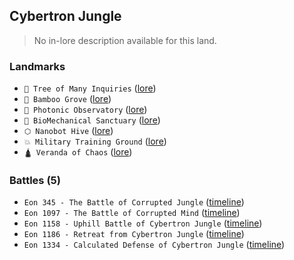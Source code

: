 ## Cybertron Jungle
> No in-lore description available for this land.

### Landmarks
- `🌳 Tree of Many Inquiries` ([lore](<https://zeithalt.github.io//r/tree_of_many_inquiries.html>))
- `🎋 Bamboo Grove` ([lore](<https://zeithalt.github.io//r/bamboo_grove.html>))
- `🔭 Photonic Observatory` ([lore](<https://zeithalt.github.io//r/photonic_observatory.html>))
- `🧬 BioMechanical Sanctuary` ([lore](<https://zeithalt.github.io//r/biomechanical_sanctuary.html>))
- `⬡ Nanobot Hive` ([lore](<https://zeithalt.github.io//r/nanobot_hive.html>))
- `💥 Military Training Ground` ([lore](<https://zeithalt.github.io//r/military_training_ground.html>))
- `🛕 Veranda of Chaos` ([lore](<https://zeithalt.github.io//r/veranda_of_chaos.html>))
### Battles (5)
- `Eon 345 - The Battle of Corrupted Jungle` ([timeline](<https://zeithalt.github.io//t/#eon0345>))
- `Eon 1097 - The Battle of Corrupted Mind` ([timeline](<https://zeithalt.github.io//t/#eon1097>))
- `Eon 1158 - Uphill Battle of Cybertron Jungle` ([timeline](<https://zeithalt.github.io//t/#eon1158>))
- `Eon 1186 - Retreat from Cybertron Jungle` ([timeline](<https://zeithalt.github.io//t/#eon1186>))
- `Eon 1334 - Calculated Defense of Cybertron Jungle` ([timeline](<https://zeithalt.github.io//t/#eon1334>))
